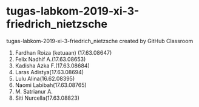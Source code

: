 # tugas-labkom-2019-xi-3-friedrich_nietzsche
tugas-labkom-2019-xi-3-friedrich_nietzsche created by GitHub Classroom
1. Fardhan Roiza (ketuaan) (17.63.08647)
2. Felix Nadhif A.(17.63.08653)
3. Kadisha Azka F.(17.63.08684)
4. Laras Adistya(17.63.08694)
5. Lulu Alina(16.62.08395)
6. Naomi Labibah(17.63.08765)
7. M. Satrianur A.
8. Siti Nurcella(17.63.08823)
